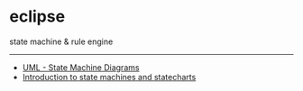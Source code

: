 # eclipse

state machine &amp; rule engine


---

- [UML - State Machine Diagrams](https://www.uml-diagrams.org/state-machine-diagrams.html#choice-pseudostate)
- [Introduction to state machines and statecharts](https://xstate.js.org/docs/guides/introduction-to-state-machines-and-statecharts/)